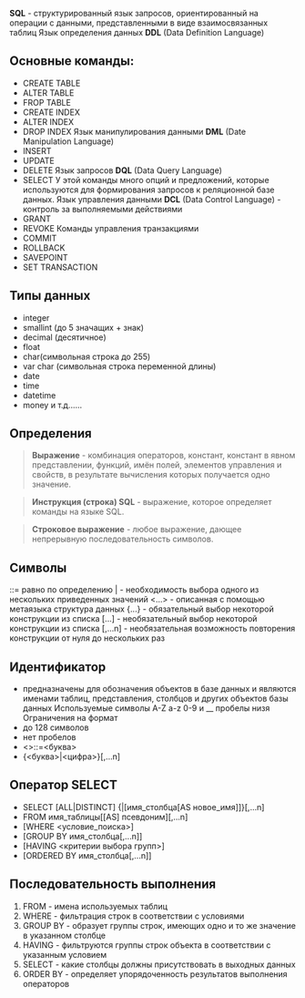 **SQL** - структурированный язык запросов, ориентированный на операции с данными, представленными в виде взаимосвязанных таблиц 
Язык определения данных **DDL** (Data Definition Language)
## Основные команды:
- CREATE TABLE
- ALTER TABLE
- FROP TABLE
- CREATE INDEX
- ALTER INDEX
- DROP INDEX
Язык манипулирования данными **DML** (Date Manipulation Language)
- INSERT
- UPDATE
- DELETE
Язык запросов **DQL** (Data Query Language)
- SELECT
У этой команды много опций и предложений, которые используются для формирования запросов к реляционной базе данных.
Язык управления данными **DCL** (Data Control Language) - контроль за выполняемыми действиями
- GRANT
- REVOKE
Команды управления транзакциями 
- COMMIT
- ROLLBACK
- SAVEPOINT
- SET TRANSACTION
## Типы данных
- integer
- smallint (до 5 значащих + знак)
- decimal (десятичное)
- float
- char(символьная строка до 255)
- var char (символьная строка переменной длины)
- date
- time
- datetime
- money
и т.д......
## Определения
> **Выражение** - комбинация операторов, констант, констант в явном представлении, функций, имён полей, элементов управления и свойств, в результате вычисления которых получается одно значение.

> **Инструкция (строка) SQL** - выражение, которое определяет команды на языке SQL.

> **Строковое выражение** - любое выражение, дающее непрерывную последовательность символов.

## Символы 
::= равно по определению
| - необходимость выбора одного из нескольких приведенных значений 
<...> - описанная с помощью метаязыка структура данных
{...} - обязательный выбор некоторой конструкции из списка
[...] - необязательный выбор некоторой конструкции из списка
[,...n] - необязательная возможность повторения конструкции от нуля до нескольких раз
## Идентификатор
- предназначены для обозначения объектов в базе данных и являются именами таблиц, представления, столбцов и других объектов базы данных
Используемые символы 
A-Z a-z 0-9 и __ пробелы низя
Ограничения на формат
- до 128 символов
- нет пробелов
- <>::=<буква>
- {<буква>|<цифра>}[,...n]
## Оператор SELECT
- SELECT [ALL|DISTINCT] {|[имя_столбца[AS новое_имя]]}[,...n]
- FROM имя_таблицы[[AS] псевдоним][,...n]
- [WHERE <условие_поиска>]
- [GROUP BY имя_столбца[,...n]]
- [HAVING <критерии выбора групп>]
- [ORDERED BY имя_столбца[,...n]]
## Последовательность выполнения
1. FROM - имена используемых таблиц
2. WHERE - фильтрация строк в соответствии с условиями
3. GROUP BY - образует группы строк, имеющих одно и то же значение в указанном столбце
4. HAVING - фильтруются группы строк объекта в соответствии с указанным условием
5. SELECT - какие столбцы должны присутствовать в выходных данных
6. ORDER BY - определяет упорядоченность результатов выполнения операторов
